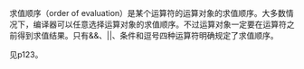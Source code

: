 求值顺序（order of evaluation）是某个运算符的运算对象的求值顺序。大多数情况下，编译器可以任意选择运算对象的求值顺序。不过运算对象一定要在运算符之前得到求值结果。只有&&、||、条件和逗号四种运算符明确规定了求值顺序。

见p123。
